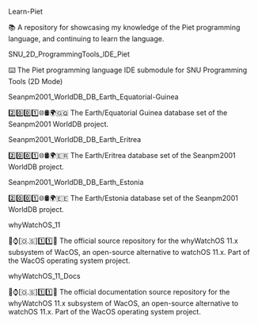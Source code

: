 
Learn-Piet

📚️ A repository for showcasing my knowledge of the Piet programming language, and continuing to learn the language. 

SNU_2D_ProgrammingTools_IDE_Piet

⌨️ The Piet programming language IDE submodule for SNU Programming Tools (2D Mode)

Seanpm2001_WorldDB_DB_Earth_Equatorial-Guinea

2️⃣️0️⃣️0️⃣️1️⃣️🌐️🛢️🌍️🇬🇶️ The Earth/Equatorial Guinea database set of the Seanpm2001 WorldDB project.

Seanpm2001_WorldDB_DB_Earth_Eritrea

2️⃣️0️⃣️0️⃣️1️⃣️🌐️🛢️🌍️🇪🇷️ The Earth/Eritrea database set of the Seanpm2001 WorldDB project.

Seanpm2001_WorldDB_DB_Earth_Estonia

2️⃣️0️⃣️0️⃣️1️⃣️🌐️🛢️🌍️🇪🇪️ The Earth/Estonia database set of the Seanpm2001 WorldDB project.

whyWatchOS_11

🍏️⌚️[🇴.🇸]1️⃣️1️⃣️💾️ The official source repository for the whyWatchOS 11.x subsystem of WacOS, an open-source alternative to watchOS 11.x. Part of the WacOS operating system project. 

whyWatchOS_11_Docs 

🍏️⌚️[🇴.🇸]1️⃣️1️⃣️📖️ The official documentation source repository for the whyWatchOS 11.x subsystem of WacOS, an open-source alternative to watchOS 11.x. Part of the WacOS operating system project. 

